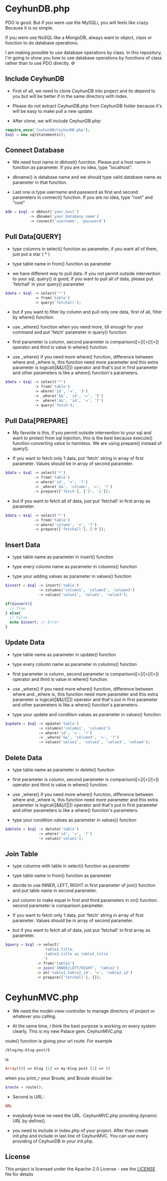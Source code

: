 # CeyhunDB.php
PDO is good. But if you were use the MySQLi, you will feels like crazy. Because it is so simple.

If you were use NoSQL like a MongoDB, always want to object, class or function to do database operations.

I am making possible to use database operations by class. In this repository, I'm going to show you how to use database operations by functions of class rather than to use PDO directly. ⚙️

## Include CeyhunDB
- First of all, we need to clone CeyhunDB into project and its depend to you but will be better if in the same directory with index.

- Please do not extract CeyhunDB.php from CeyhunDB folder because it's will be easy to make pull a new update.

- After clone, we will include CeyhunDB.php:

``` php
require_once('CeyhunDB/CeyhunDB.php');
$sql = new sqlStatements();
```

## Connect Database
- We need host name in dbhost() function. Please put a host name in function as parameter. If you are no idea, type "localhost".

- dbname() is database name and we should type valid database name as parameter in that function.

- Last one is type username and password as first and second parameters in connect() function. If you are no idea, type "root" and "root"

``` php
$db = $sql -> dbhost('your_host')
           -> dbname('your_database_name')
           -> connect('username', 'password')
```

## Pull Data[QUERY]
- type columns in select() function as parameter, if you want all of them, just put a star ( * )

- type table name in from() function as parameter

- we have different way to pull data. If you not permit outside intervention to your sql, query() is good, if you want to pull all of data, please put 'fetchall' in your query() parameter

``` php
$data = $sql -> select('*')
             -> from('table')
             -> query('fetchall');
```

- but if you want to filter by column and pull only one data, first of all, filter by where() function.

- use _where() function when you need more, till enough for your command and put 'fetch' parameter in query() function.

- first parameter is column, second parameter is comparison([=]/[>]/[<]) operator and third is value in where() function.

- use _where() if you need more where() function, difference between where and _where is, this function need more parameter and this extra parameter is logical([&&]/[||]) operator and that's put in first parameter and other parameters is like a where() function's parameters.

``` php
$data = $sql -> select('*')
             -> from('table')
             -> where('id', '=', '3')
             -> _where('&&', 'id', '=', '5')
             -> _where('&&', 'id', '=', '7')
             -> query('fetch');
```

## Pull Data[PREPARE]
- My favorite is this, if you permit outside intervention to your sql and want to protect from sql injection, this is the best because execute() function converting value to harmless. We are using prepare() instead of query().

- If you want to fetch only 1 data, put 'fetch' string in array of first parameter. Values should be in array of second parameter.

``` php
$data = $sql -> select('*')
             -> from('table')
             -> where('id', '=', '?')
             -> _where('&&', 'column', '=', '?')
             -> prepare(['fetch'], ['3', '1']);
```

- but if you want to fetch all of data, just put 'fetchall' in first array as parameter.

``` php
$data = $sql -> select('*')
             -> from('table')
             -> where('column', '=', '?')
             -> prepare(['fetchall'], ['0']);
```

## Insert Data
- type table name as parameter in insert() function

- type every column name as parameter in columns() function

- type your adding values as parameter in values() function

``` php
$insert = $sql -> insert('table')
               -> columns('column1', 'column2', 'column3')
               -> values('value1', 'value2', 'value3');

if($insert){
  // True
} else{
  // False
  echo $insert; // Error
}
```

## Update Data
- type table name as parameter in update() function

- type every column name as parameter in columns() function

- first parameter is column, second parameter is comparison([=]/[>]/[<]) operator and third is value in where() function.

- use _where() if you need more where() function, difference between where and _where is, this function need more parameter and this extra parameter is logical([&&]/[||]) operator and that's put in first parameter and other parameters is like a where() function's parameters.

- type your update and condition values as parameter in values() function

``` php
$update = $sql -> update('table')
               -> columns('column1', 'column2')
               -> where('id', '=', '?')
               -> _where('&&', 'column4', '=', '?')
               -> values('value1', 'value2', 'value3', 'value4');
```

## Delete Data

- type table name as parameter in delete() function

- first parameter is column, second parameter is comparison([=]/[>]/[<]) operator and third is value in where() function.

- use _where() if you need more where() function, difference between where and _where is, this function need more parameter and this extra parameter is logical([&&]/[||]) operator and that's put in first parameter and other parameters is like a where() function's parameters.

- type your condition values as parameter in values() function

``` php
$delete = $sql -> delete('table')
               -> where('id', '=', '?')
               -> values('value1');
```

## Join Table

- type columns with table in select() function as parameter

- type table name in from() function as parameter

- decide to use INNER, LEFT, RIGHT in first parameter of join() function and put table name in second parameter.

- put column to make equal in first and third parameters in on() function. second parameter is comparison parameter.

- If you want to fetch only 1 data, put 'fetch' string in array of first parameter. Values should be in array of second parameter.

- but if you want to fetch all of data, just put 'fetchall' in first array as parameter.

``` php
$query = $sql -> select('
                  table1.title,
                  table2.title as table2_title
                 ')
              -> from('table1')
              -> join('INNER/LEFT/RIGHT', 'table2')
              -> on('table1.table2_id', '=', 'table2.id')
              -> prepare(['fetchall'], []);
```

# CeyhunMVC.php
- We need the model-view-controller to manage directory of project or whatever you calling.

- At the same time, i think the best purpose is working on every system clearly. This is my new Palace gem. CeyhunMVC.php

route() function is giving your url route. For example

```  apacheconf
/blog/my-blog-post/5
```
is
```  php
Array([0] => blog [1] => my-blog-post [2] => 5)
```
when you print_r your $route, and $route should be:
```  php
$route = route();
```

- Second is URL:

```  php
URL
```

- eveybody know ne need the URL. CeyhunMVC.php providing dynamic URL by define().

- you need to include in index.php of your project. After than create init.php and include in last line of CeyhunMVC. You can use every providing of CeyhunDB in your init.php.

## License
This project is licensed under the Apache-2.0 License - see the [LICENSE](LICENSE) file for details

